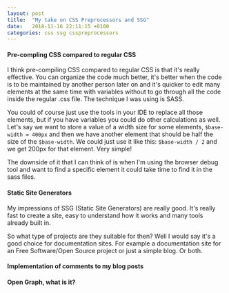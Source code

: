```yaml
---
layout: post
title:  "My take on CSS Preprocessors and SSG"
date:   2018-11-16 22:11:15 +0100
categories: css ssg csspreprocessors
---
```

#### Pre-compling CSS compared to regular CSS
I think pre-compiling CSS compared to regular CSS is that it's really effective. You can organize the code much better, it's better when the code is to be maintained by another person later on and it's quicker to edit many elements at the same time with variables without to go through all the code inside the regular .css file. The technique I was using is SASS.

You could of course just use the tools in your IDE to replace all those elements, but if you have variables you could do other calculations as well. Let's say we want to store a value of a width size for some elements, `$base-width = 400px` and then we have another element that should be half the size of the `$base-width`. We could just use it like this: `$base-width / 2` and we get 200px for that element. Very simple!

The downside of it that I can think of is when I'm using the browser debug tool and want to find a specific element it could take time to find it in the sass files.

#### Static Site Generators
My impressions of SSG (Static Site Generators) are really good. It's really fast to create a site, easy to understand how it works and many tools already built in. 

So what type of projects are they suitable for then? Well I would say it's a good choice for documentation sites. For example a documentation site for an Free Software/Open Source project or just a simple blog. Or both. 

#### Implementation of comments to my blog posts

#### Open Graph, what is it?
